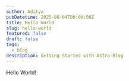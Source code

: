 ```yaml
---
author: Aditya
pubDatetime: 2025-08-04T00:00:00Z
title: Hello World
slug: hello-world
featured: false
draft: false
tags:
  - blog
description: Getting Started with Astro Blog
---
```

Hello World!

